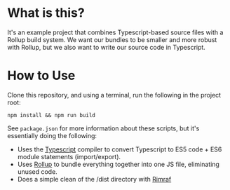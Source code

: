 # What is this?

It's an example project that combines Typescript-based source files with a Rollup build system.  We want our bundles to be smaller and more robust with Rollup, but we also want to write our source code in Typescript.

# How to Use

Clone this repository, and using a terminal, run the following in the project root:

`npm install && npm run build`

See `package.json` for more information about these scripts, but it's essentially doing the following:

* Uses the [Typescript](https://github.com/Microsoft/TypeScript) compiler to convert Typescript to ES5 code + ES6 module statements (import/export).
* Uses [Rollup](https://github.com/rollup/rollup/) to bundle everything together into one JS file, eliminating unused code.
* Does a simple clean of the /dist directory with [Rimraf](https://github.com/isaacs/rimraf)
